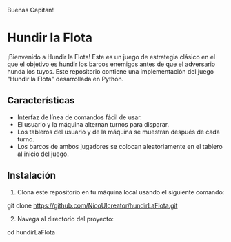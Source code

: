 Buenas Capitan!

# Hundir la Flota

¡Bienvenido a Hundir la Flota! Este es un juego de estrategia clásico en el que el objetivo es hundir los barcos enemigos antes de que el adversario hunda los tuyos. Este repositorio contiene una implementación del juego "Hundir la Flota" desarrollada en Python.

## Características

- Interfaz de línea de comandos fácil de usar.
- El usuario y la máquina alternan turnos para disparar.
- Los tableros del usuario y de la máquina se muestran después de cada turno.
- Los barcos de ambos jugadores se colocan aleatoriamente en el tablero al inicio del juego.




## Instalación

1. Clona este repositorio en tu máquina local usando el siguiente comando:

git clone https://github.com/NicoUIcreator/hundirLaFlota.git


2. Navega al directorio del proyecto:

cd hundirLaFlota
